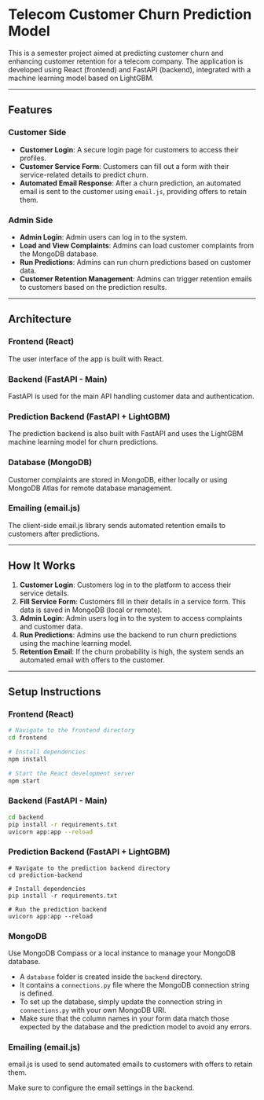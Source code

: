 # Telecom Customer Churn Prediction Model

This is a semester project aimed at predicting customer churn and enhancing customer retention for a telecom company. The application is developed using React (frontend) and FastAPI (backend), integrated with a machine learning model based on LightGBM.

---

## Features

### Customer Side
- **Customer Login**: A secure login page for customers to access their profiles.
- **Customer Service Form**: Customers can fill out a form with their service-related details to predict churn.
- **Automated Email Response**: After a churn prediction, an automated email is sent to the customer using `email.js`, providing offers to retain them.

### Admin Side
- **Admin Login**: Admin users can log in to the system.
- **Load and View Complaints**: Admins can load customer complaints from the MongoDB database.
- **Run Predictions**: Admins can run churn predictions based on customer data.
- **Customer Retention Management**: Admins can trigger retention emails to customers based on the prediction results.

---

## Architecture

### Frontend (React)
The user interface of the app is built with React.

### Backend (FastAPI - Main)
FastAPI is used for the main API handling customer data and authentication.

### Prediction Backend (FastAPI + LightGBM)
The prediction backend is also built with FastAPI and uses the LightGBM machine learning model for churn predictions.

### Database (MongoDB)
Customer complaints are stored in MongoDB, either locally or using MongoDB Atlas for remote database management.

### Emailing (email.js)
The client-side email.js library sends automated retention emails to customers after predictions.

---

## How It Works

1. **Customer Login**: Customers log in to the platform to access their service details.
2. **Fill Service Form**: Customers fill in their details in a service form. This data is saved in MongoDB (local or remote).
3. **Admin Login**: Admin users log in to the system to access complaints and customer data.
4. **Run Predictions**: Admins use the backend to run churn predictions using the machine learning model.
5. **Retention Email**: If the churn probability is high, the system sends an automated email with offers to the customer.

---

## Setup Instructions

### Frontend (React)
```bash
# Navigate to the frontend directory
cd frontend

# Install dependencies
npm install

# Start the React development server
npm start
```


### Backend (FastAPI - Main)

```bash
cd backend
pip install -r requirements.txt
uvicorn app:app --reload
```
### Prediction Backend (FastAPI + LightGBM)

```
# Navigate to the prediction backend directory
cd prediction-backend

# Install dependencies
pip install -r requirements.txt

# Run the prediction backend
uvicorn app:app --reload
```

### MongoDB

Use MongoDB Compass or a local instance to manage your MongoDB database.

- A `database` folder is created inside the `backend` directory.
- It contains a `connections.py` file where the MongoDB connection string is defined.
- To set up the database, simply update the connection string in `connections.py` with your own MongoDB URI.
- Make sure that the column names in your form data match those expected by the database and the prediction model to avoid any errors.

### Emailing (email.js)

email.js is used to send automated emails to customers with offers to retain them.

Make sure to configure the email settings in the backend.

